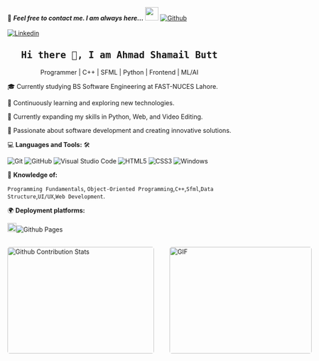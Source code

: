  <!--

## Complete list of GitHub markdown emoji markup
https://gist.github.com/rxaviers/7360908

## Technologies Icons
https://simpleicons.org/

-->

📝 ***Feel free to contact me. I am always here...*** 
<img src="https://media.giphy.com/media/WUlplcMpOCEmTGBtBW/giphy.gif" width="30"> [![Github](https://img.shields.io/github/followers/AhmadShamailButt?label=Follow%20Me&style=social)](https://github.com/AhmadShamailButt)
<br>
<br>
[![Linkedin](https://img.shields.io/badge/LinkedIn-Ahmad%20Shamail%20Butt-blue?logo=Linkedin&logoColor=blue&labelColor=black)](https://www.linkedin.com/in/ahmad-shamail-butt/)
<h2 align='center'><samp><strong>Hi there 👋, I am Ahmad Shamail Butt</strong></samp></h2>
<p align='center'>Programmer | C++ | SFML | Python | Frontend | ML/AI </p>

<p align='left'>🎓 Currently studying BS Software Engineering at FAST-NUCES Lahore.

🌱 Continuously learning and exploring new technologies.

🔭 Currently expanding my skills in Python, Web, and Video Editing.

🌟 Passionate about software development and creating innovative solutions.
</p>

💻 **Languages and Tools:** 🛠️<br>

![Git](https://img.shields.io/badge/-Git-000000?style=flat&logo=git&logoColor=F05032&labelColor=ffffff)
![GitHub](https://img.shields.io/badge/-GitHub-000000?style=flat&logo=github&logoColor=000000&labelColor=ffffff)
![Visual Studio Code](https://img.shields.io/badge/-VSCode-000000?style=flat&logo=visual-studio-code&labelColor=007ACC)
![HTML5](https://img.shields.io/badge/-HTML5-000000?style=flat&logo=html5&logoColor=ffffff&labelColor=E34F26)
![CSS3](https://img.shields.io/badge/-CSS3-000000?style=flat&logo=css3&logoColor=ffffff&labelColor=1572B6) 
![Windows](https://img.shields.io/badge/-Windows-000000?style=flat&logo=windows&logoColor=ffffff&labelColor=0078D6)


🧐 **Knowledge of:**<br>

`Programming Fundamentals`, `Object-Oriented Programming`,`C++`,`Sfml`,`Data Structure`,`UI/UX`,`Web Development`.


🌍 **Deployment platforms:**<br>

<img alt="Github Pages" width="20px" height="20px" src="https://techcrunch.com/wp-content/uploads/2010/07/github-logo.png" />![Github Pages](https://img.shields.io/badge/-Github%20Pages-000000?style=flat&logo=github-pages)



</br>
<div style="display: flex; justify-content: space-between;">
  <img style="border-radius: 5px; margin-bottom: 5px" alt="Github Contribution Stats" width="330px" height="240px" src="https://github-contribution-stats.vercel.app/api/?username=AhmadShamailButt" />
  <img style="border-radius: 5px; margin: 0 0 5px 35px;" alt="GIF" width="320px" height="240px" src="https://miro.medium.com/max/875/1*Urc28sbnORGOW5oyohQ06g.gif" />
</div>

